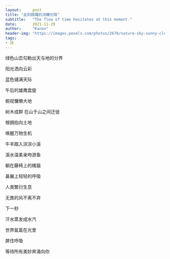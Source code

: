 ```yaml
---
layout:     post
title: "此刻躊躇的流轉光陰"
subtitle:   "The flow of time hesitates at this moment."
date:       2021-11-29
author:     "Kanon"
header-img: "https://images.pexels.com/photos/2678/nature-sky-sunny-clouds.jpg?auto=compress&cs=tinysrgb&dpr=2&h=750&w=1260"
tags:
- 诗
---
```


绿色山峦勾勒出天与地的分界

阳光洒向云彩

蓝色铺满天际

午后的雄鹰盘旋

俯视慵懒大地

树木成群 在山于山之间迁徙

根拥抱向土地 

唤醒万物生机

牛羊踏入淙淙小溪

溪水温柔亲吻游鱼

躺在藤椅上的橘猫

鼻翼上轻轻的呼吸

人类繁衍生息

无畏的风不离不弃

下一秒

汗水蒸发成水汽

世界氤氲在光里

屏住呼吸

等待所有美妙奔涌向你 

<br/><br/><br/><br/>
